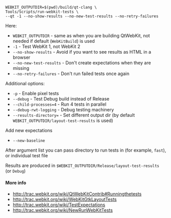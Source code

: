 ```
WEBKIT_OUTPUTDIR=$(pwd)/build/qt-clang \
Tools/Scripts/run-webkit-tests \
--qt -1 --no-show-results --no-new-test-results --no-retry-failures
```

Here:
* `WEBKIT_OUTPUTDIR` - same as when you are building QtWebKit, not needed if default (`WebKitBuild`) is used
* `-1` - Test WebKit 1, not WebKit 2
* `--no-show-results` - Avoid if you want to see results as HTML in a browser
* `--no-new-test-results` - Don't create expectations when they are missing
* `--no-retry-failures` - Don't run failed tests once again

Additional options:
* `-p` - Enable pixel tests
* `--debug` - Test Debug build instead of Release
* `--child-processes=4` - Run 4 tests in parallel
* `--debug-rwt-logging` - Debug testing machinery
* `--results-directory=` - Set different output dir (by default `WEBKIT_OUTPUTDIR/layout-test-results` is used)

Add new expectations
* `--new-baseline`

After argument list you can pass directory to run tests in (for example, `fast`), or individual test file

Results are produced in `$WEBKIT_OUTPUTDIR/Release/layout-test-results` (or `Debug`)

#### More info
* http://trac.webkit.org/wiki/QtWebKitContrib#Runningthetests
* http://trac.webkit.org/wiki/WebKitGtkLayoutTests
* http://trac.webkit.org/wiki/TestExpectations
* http://trac.webkit.org/wiki/NewRunWebKitTests
